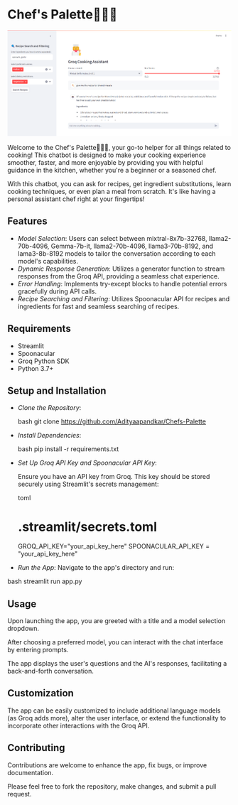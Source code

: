 # Chef's Palette🍳👨‍🍳

![Demo App Screenshot](images/demo.png)

Welcome to the Chef's Palette🍳👨‍🍳, your go-to helper for all things related to cooking! This chatbot is designed to make your cooking experience smoother, faster, and more enjoyable by providing you with helpful guidance in the kitchen, whether you're a beginner or a seasoned chef.

With this chatbot, you can ask for recipes, get ingredient substitutions, learn cooking techniques, or even plan a meal from scratch. It's like having a personal assistant chef right at your fingertips!

## Features

- *Model Selection*: Users can select between mixtral-8x7b-32768, llama2-70b-4096, Gemma-7b-it, llama2-70b-4096, llama3-70b-8192, and lama3-8b-8192 models to tailor the conversation according to each model's capabilities.
- *Dynamic Response Generation*: Utilizes a generator function to stream responses from the Groq API, providing a seamless chat experience.
- *Error Handling*: Implements try-except blocks to handle potential errors gracefully during API calls.
- *Recipe Searching and Filtering*: Utilizes Spoonacular API for recipes and ingredients for fast and seamless searching of recipes.

## Requirements

- Streamlit
- Spoonacular
- Groq Python SDK
- Python 3.7+

## Setup and Installation

- *Clone the Repository*:

  bash
  git clone https://github.com/Adityaapandkar/Chefs-Palette
  

- *Install Dependencies*:

  bash
  pip install -r requirements.txt
  

- *Set Up Groq API Key and Spoonacular API Key*:

  Ensure you have an API key from Groq. This key should be stored securely using Streamlit's secrets management:

  toml
  # .streamlit/secrets.toml
  GROQ_API_KEY="your_api_key_here"
  SPOONACULAR_API_KEY = "your_api_key_here"
  

- *Run the App*:
  Navigate to the app's directory and run:

bash
streamlit run app.py


## Usage

Upon launching the app, you are greeted with a title and a model selection dropdown.

After choosing a preferred model, you can interact with the chat interface by entering prompts.

The app displays the user's questions and the AI's responses, facilitating a back-and-forth conversation.

## Customization

The app can be easily customized to include additional language models (as Groq adds more), alter the user interface, or extend the functionality to incorporate other interactions with the Groq API.

## Contributing

Contributions are welcome to enhance the app, fix bugs, or improve documentation.

Please feel free to fork the repository, make changes, and submit a pull request.
